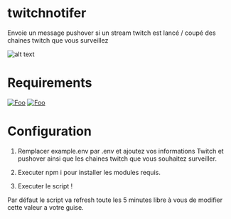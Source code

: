# twitchnotifer

Envoie un message pushover si un stream twitch est lancé / coupé des chaines twitch que vous surveillez

![alt text](https://zupimages.net/up/23/13/ksa0.png)

# Requirements

[![Foo](https://img.shields.io/badge/Node.js-Download-3ADC1A&?style=flat-square&logo=appveyor)](https://nodejs.org/en)
[![Foo](https://img.shields.io/badge/npm-Download-E13A18&?style=flat-square&logo=appveyor)](https://www.npmjs.com/get-npm)

# Configuration

1. Remplacer example.env par .env et ajoutez vos informations Twitch et pushover ainsi que les chaines twitch que vous souhaitez surveiller.

2. Executer npm i pour installer les modules requis.

3. Executer le script !

Par défaut le script va refresh toute les 5 minutes libre à vous de modifier cette valeur a votre guise.